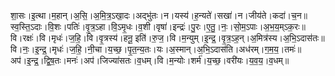 

  
शा॒सः।इ॒त्था।म॒हान्।अ॒सि॒।अ॒मि॒त्र॒ऽखा॒दः।अद्भु॑तः।न।यस्य॑।ह॒न्यते॑।सखा॑।न।जीय॑ते।कदा॑।च॒न॥  
स्व॒स्ति॒ऽदाः।वि॒शः।पतिः॑।वृ॒त्र॒ऽहा।वि॒ऽमृ॒धः।व॒शी।वृषा॑।इन्द्रः॑।पु॒रः।ए॒तु॒।नः॒।सो॒म॒ऽपाः।अ॒भ॒य॒म्ऽक॒रः॥  
वि।रक्षः॑।वि।मृधः॑।ज॒हि॒।वि।वृ॒त्रस्य॑।हनू॒ इति॑।रु॒ज॒।वि।म॒न्युम्।इ॒न्द्र॒।वृ॒त्र॒ऽह॒न्।अ॒मित्र॑स्य।अ॒भि॒ऽदास॑तः॥  
वि।नः॒।इ॒न्द्र॒।मृधः॑।ज॒हि॒।नी॒चा।य॒च्छ॒।पृ॒त॒न्य॒तः।यः।अ॒स्मान्।अ॒भि॒ऽदास॑ति।अध॑रम्।ग॒म॒य॒।तमः॑॥  
अप॑।इ॒न्द्र॒।द्वि॒ष॒तः।मनः॑।अप॑।जिज्या॑सतः।व॒धम्।वि।म॒न्योः।शर्म॑।य॒च्छ॒।वरी॑यः।य॒व॒य॒।व॒धम्॥  
